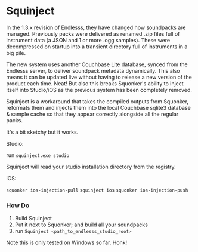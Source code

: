 # Squinject
In the 1.3.x revision of Endlesss, they have changed how soundpacks are managed. Previously packs were delivered as renamed .zip files full of instrument data (a JSON and 1 or more .ogg samples). These were decompressed on startup into a transient directory full of instruments in a big pile.

The new system uses another Couchbase Lite database, synced from the Endlesss server, to deliver soundpack metadata dynamically. This also means it can be updated live without having to release a new version of the product each time. Neat! But also this breaks Squonker's ability to inject itself into Studio/iOS as the previous system has been completely removed.

Squinject is a workaround that takes the compiled outputs from Squonker, reformats them and injects them into the local Couchbase sqlite3 database & sample cache so that they appear correctly alongside all the regular packs.

It's a bit sketchy but it works.



 Studio:

 run `squinject.exe studio`

 Squinject will read your studio installation directory from the registry.


 iOS:

`squonker ios-injection-pull`
`squinject ios`
`squonker ios-injection-push`



### How Do

1. Build Squinject
2. Put it next to Squonker; and build all your soundpacks
3. run `Squinject <path_to_endlesss_studio_root>`

Note this is only tested on Windows so far. Honk!
